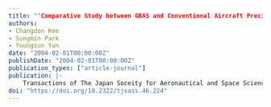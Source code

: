 ```yaml
---
title: ""Comparative Study between GBAS and Conventional Aircraft Precision Approach Guidance System""
authors:
- Changdon Kee
- Sungmin Park
- Youngsun Yun
date: "2004-02-01T00:00:00Z"
publishDate: "2004-02-01T00:00:00Z"
publication_types: ["article-journal"]
publication: |-
    Transactions of The Japan Soceity for Aeronautical and Space Sciences, vol. 46, No. 154, Feb, 2004, pp. 224-229
doi: "https://doi.org/10.2322/tjsass.46.224"
---
```

